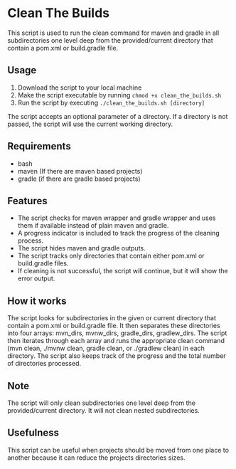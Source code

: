 # Clean The Builds

This script is used to run the clean command for maven and gradle in all subdirectories one level deep from the provided/current directory that contain a pom.xml or build.gradle file.

## Usage
1. Download the script to your local machine
2. Make the script executable by running `chmod +x clean_the_builds.sh`
3. Run the script by executing `./clean_the_builds.sh [directory]`

The script accepts an optional parameter of a directory. If a directory is not passed, the script will use the current working directory.

## Requirements
* bash
* maven (If there are maven based projects)
* gradle (if there are gradle based projects)

## Features
* The script checks for maven wrapper and gradle wrapper and uses them if available instead of plain maven and gradle.
* A progress indicator is included to track the progress of the cleaning process.
* The script hides maven and gradle outputs.
* The script tracks only directories that contain either pom.xml or build.gradle files.
* If cleaning is not successful, the script will continue, but it will show the error output.

## How it works
The script looks for subdirectories in the given or current directory that contain a pom.xml or build.gradle file. It then separates these directories into four arrays: mvn_dirs, mvnw_dirs, gradle_dirs, gradlew_dirs. The script then iterates through each array and runs the appropriate clean command (mvn clean, ./mvnw clean, gradle clean, or ./gradlew clean) in each directory. The script also keeps track of the progress and the total number of directories processed.

## Note
The script will only clean subdirectories one level deep from the provided/current directory. It will not clean nested subdirectories.

## Usefulness
This script can be useful when projects should be moved from one place to another because it can reduce the projects directories sizes.
